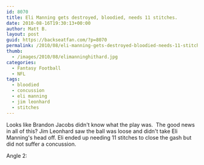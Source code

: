```yaml
---
id: 8070
title: Eli Manning gets destroyed, bloodied, needs 11 stitches.
date: 2010-08-16T19:30:13+00:00
author: Matt B.
layout: post
guid: https://backseatfan.com/?p=8070
permalink: /2010/08/eli-manning-gets-destroyed-bloodied-needs-11-stitches/
thumb:
  - /images/2010/08/elimanninghithard.jpg
categories:
  - Fantasy Football
  - NFL
tags:
  - bloodied
  - concussion
  - eli manning
  - jim leonhard
  - stitches
---
```


<div class="entry">
  <p>
    Looks like Brandon Jacobs didn't know what the play was.  The good news in all of this? Jim Leonhard saw the ball was loose and didn't take Eli Manning's head off. Eli ended up needing 11 stitches to close the gash but did not suffer a concussion.<br />
  </p>

  <p>
    Angle 2:
  </p>

  <p>
  </p>
</div>
